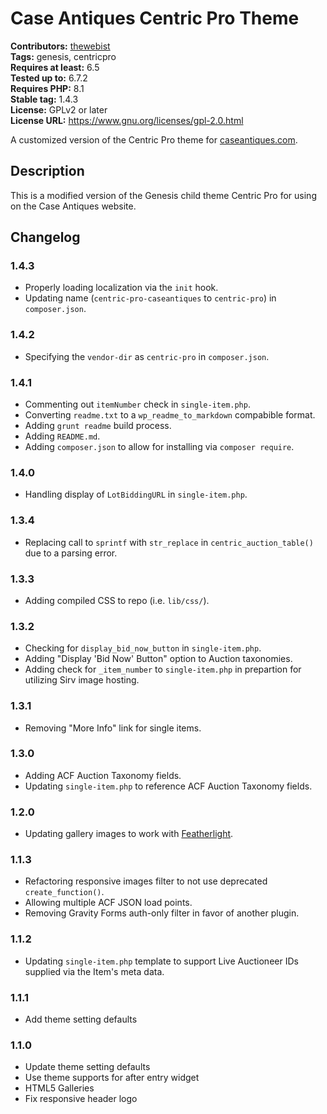 # Case Antiques Centric Pro Theme #
**Contributors:** [thewebist](https://profiles.wordpress.org/thewebist/)  
**Tags:** genesis, centricpro  
**Requires at least:** 6.5  
**Tested up to:** 6.7.2  
**Requires PHP:** 8.1  
**Stable tag:** 1.4.3  
**License:** GPLv2 or later  
**License URL:** https://www.gnu.org/licenses/gpl-2.0.html  

A customized version of the Centric Pro theme for [caseantiques.com](https://caseantiques.com).

## Description ##

This is a modified version of the Genesis child theme Centric Pro for using on the Case Antiques website.

## Changelog ##

### 1.4.3 ###
* Properly loading localization via the `init` hook.
* Updating name (`centric-pro-caseantiques` to `centric-pro`) in `composer.json`.

### 1.4.2 ###
* Specifying the `vendor-dir` as `centric-pro` in `composer.json`.

### 1.4.1 ###
* Commenting out `itemNumber` check in `single-item.php`.
* Converting `readme.txt` to a `wp_readme_to_markdown` compabible format.
* Adding `grunt readme` build process.
* Adding `README.md`.
* Adding `composer.json` to allow for installing via `composer require`.

### 1.4.0 ###
* Handling display of `LotBiddingURL` in `single-item.php`.

### 1.3.4 ###
* Replacing call to `sprintf` with `str_replace` in `centric_auction_table()` due to a parsing error.

### 1.3.3 ###
* Adding compiled CSS to repo (i.e. `lib/css/`).

### 1.3.2 ###
* Checking for `display_bid_now_button` in `single-item.php`.
* Adding "Display 'Bid Now' Button" option to Auction taxonomies.
* Adding check for `_item_number` to `single-item.php` in prepartion for utilizing Sirv image hosting.

### 1.3.1 ###
* Removing "More Info" link for single items.

### 1.3.0 ###
* Adding ACF Auction Taxonomy fields.
* Updating `single-item.php` to reference ACF Auction Taxonomy fields.

### 1.2.0 ###
* Updating gallery images to work with [Featherlight](https://github.com/noelboss/featherlight).

### 1.1.3 ###
* Refactoring responsive images filter to not use deprecated `create_function()`.
* Allowing multiple ACF JSON load points.
* Removing Gravity Forms auth-only filter in favor of another plugin.

### 1.1.2 ###
* Updating `single-item.php` template to support Live Auctioneer IDs supplied via the Item's meta data.

### 1.1.1 ###
* Add theme setting defaults

### 1.1.0 ###
* Update theme setting defaults
* Use theme supports for after entry widget
* HTML5 Galleries
* Fix responsive header logo